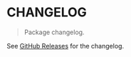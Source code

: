 # CHANGELOG

> Package changelog.

See [GitHub Releases](https://github.com/stdlib-js/array-promotion-rules/releases) for the changelog.